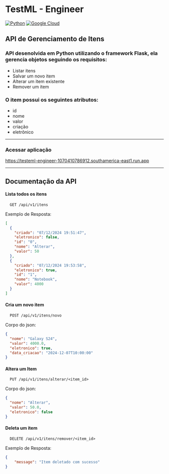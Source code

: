 # TestML - Engineer 

[![Python](https://img.shields.io/badge/Python-14354C?style=for-the-badge&logo=python&logoColor=white)](#)         [![Google Cloud](https://img.shields.io/badge/Google_Cloud-4285F4?style=for-the-badge&logo=google-cloud&logoColor=white)](#)

## API de Gerenciamento de Itens
### API desenolvida em Python utilizando o framework Flask, ela gerencia objetos seguindo os requisitos:

- Listar itens
- Salvar um novo item
- Alterar um item existente
- Remover um item


### O item possui os seguintes atributos:

- id 
- nome 
- valor 
- criação
- eletrônico


---------------

### Acessar aplicação
https://testeml-engineer-1070410786912.southamerica-east1.run.app

-------------
## Documentação da API

#### Lista todos os itens

```
  GET /api/v1/itens
```
Exemplo de Resposta:
```json
[
  {
    "criado": "07/12/2024 19:51:47",
    "eletronico": false,
    "id": "0",
    "nome": "Alterar",
    "valor": 50
  },
  {
    "criado": "07/12/2024 19:53:58",
    "eletronico": true,
    "id": "1",
    "nome": "Notebook",
    "valor": 4000
  }
]
```


#### Cria um novo item

```
  POST /api/v1/itens/novo
```

Corpo do json:
```json
{
  "nome": "Galaxy S24",
  "valor": 4000.0,
  "eletronico": true,
  "data_criacao": "2024-12-07T10:00:00"
}
```


#### Altera um Item

```
  PUT /api/v1/itens/alterar/<item_id>
```

Corpo do json:
```json
{
  "nome": "Alterar",
  "valor": 50.0,
  "eletronico": false
}
```

#### Deleta um item

```
  DELETE /api/v1/itens/remover/<item_id>
```

Exemplo de Resposta:
```json
{
    "message": "Item deletado com sucesso"
}
```
